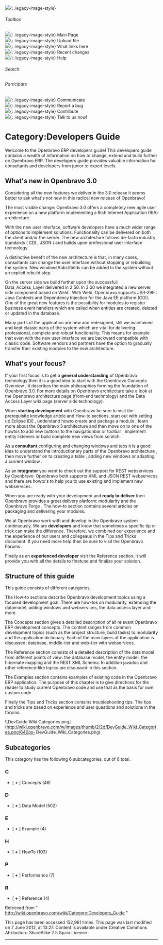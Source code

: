 ![](skins/openbravo/images/social-blogs-sidebar-banner.png){: .legacy-image-style}

######  Toolbox

![](skins/openbravo/images/flecha1.jpg){: .legacy-image-style} Main Page  
![](skins/openbravo/images/flecha1.jpg){: .legacy-image-style} Upload file  
![](skins/openbravo/images/flecha1.jpg){: .legacy-image-style} What links here  
![](skins/openbravo/images/flecha1.jpg){: .legacy-image-style} Recent changes  
![](skins/openbravo/images/flecha1.jpg){: .legacy-image-style} Help  
  
  

######  Search

######  Participate

![](skins/openbravo/images/flecha1.jpg){: .legacy-image-style} Communicate  
![](skins/openbravo/images/flecha1.jpg){: .legacy-image-style} Report a bug  
![](skins/openbravo/images/flecha1.jpg){: .legacy-image-style} Contribute  
![](skins/openbravo/images/flecha1.jpg){: .legacy-image-style} Talk to us now!  

  

#  Category:Developers Guide

Welcome to the Openbravo ERP developers guide! This developers guide contains
a wealth of information on how to change, extend and build further on
Openbravo ERP. The developers guide provides valuable information for
consultants and developers from junior to expert levels.

##  What's new in Openbravo 3.0

Considering all the new features we deliver in the 3.0 release it seems better
to ask what's not new in this radical new release of Openbravo!

The most visible change: Openbravo 3.0 offers a completely new agile  user
experience  on a new  platform  implementing a Rich Internet Application (RIA)
architecture.

With the new user interface, software developers have a much wider range of
options to implement solutions. Functionality can be delivered on both the
client and/or the server. The new architecture follows de-facto industry
standards (  CDI  ,  JSON  ) and builds upon  professional  user interface
technology.

A distinctive benefit of the new architecture is that, in many cases,
consultants can change the user interface without stopping or rebuilding the
system. New windows/tabs/fields can be added to the system without an explicit
rebuild step.

On the server side we build further upon the successfull  Data_Access_Layer
delivered in 2.50. In 3.00 we integrated a new server side component based on
Weld  . With Weld, Openbravo supports  JSR-299  : Java Contexts and Dependency
Injection for the Java EE platform (CDI). One of the great new features is the
possibility for modules to register  business event handlers  which are called
when entities are created, deleted or updated in the database.

Many parts of the application are new and redesigned, still we maintained and
kept classic parts of the system which are vital for delivering professional,
complete and robust functionality. This means for example that even with the
new user interface we are backward compatible with classic code. Software
vendors and partners have the option to  gradually transfer  their existing
modules to the new architecture.

##  What's your focus?

If your first focus is to get a **general understanding** of Openbravo
technology then it is a good idea to start with the  Openbravo Concepts
Overview  , it describes the main philosophies forming the foundation of
Openbravo 3.0. For more details on Openbravo architecture take a look at the
Openbravo architecture  page (front-end technology) and the  Data Access Layer
wiki page (server side technology).

When **starting development** with Openbravo be sure to visit the
prerequisite knowledge  article and  How-to  sections, start out with  setting
up Eclipse IDE  , understand  howto create and package a module  , learn more
about the  Openbravo 3  architecture and then move on to one of the howtos to
add new buttons to the  navigationbar  or  toolbar  ,  implement entity
listeners  or build complete  new views  from scratch.

As a **consultant** configuring and changing windows and tabs it is a good
idea to understand the introductionary parts of the  Openbravo architecture  ,
then move further on to  creating a table  ,  adding new windows  or  adapting
a current window  .

As an **integrator** you want to check out the support for REST webservices by
Openbravo. Openbravo both supports  XML  and  JSON  REST webservices and there
are  howto's  to help you to use existing and implement new webservices.

When you are ready with your development and **ready to deliver** then
Openbravo provides a great delivery platform:  modularity  and the  Openbravo
Forge  . The  how-to  section contains several articles on  packaging  and
delivering  your modules.

We at Openbravo work with and develop in the Openbravo system continuously. We
are **developers** and know that sometimes a specific tip or trick can make
the difference. Therefore, we combined our experience and the experience of
our users and collegeaus in the  Tips and Tricks  document. If you need more
help then be sure to visit the  Openbravo Forums  .

Finally as an **experienced developer** visit the  Reference  section. It will
provide you with all the details to finetune and finalize your solution.

##  Structure of this guide

This guide consists of different categories.

The  How-to  sections describe Openbravo development topics using a focused
development goal. There are how-tos on modularity, extending the datamodel,
adding windows and webservices, the data access layer and more.

The  Concepts  section gives a detailed description of all relevant Openbravo
ERP development concepts. The content ranges from common development topics
(such as the project structure, build tasks) to modularity and the application
dictionary. Each of the main layers of the application is discussed: database,
middle-tier and web-tier with webservices.

The  Reference  section consists of a detailed description of the data model
from different points of view: the database model, the entity model, the
hibernate mapping and the REST XML Schema. In addition javadoc and other
reference-like topics are discussed in this section.

The  Examples  section contains examples of existing code in the Openbravo ERP
application. The purpose of this chapter is to give directions for the reader
to study current Openbravo code and use that as the basis for own custom code

Finally the  Tips and Tricks  section contains troubleshooting tips. The tips
and tricks are based on experience and user questions and solutions in the
forums.

![DevGuide Wiki
Categories.png](http://wiki.openbravo.com/w/images/thumb/2/2d/DevGuide_Wiki_Categories.png/640px-
DevGuide_Wiki_Categories.png)

##  Subcategories

This category has the following 6 subcategories, out of 6 total.

###  C

  * [ **+** ]  Concepts  (46) 

###  D

  * [ **+** ]  Data Model  (502) 

###  E

  * [ **+** ]  Example  (4) 

###  H

  * [ **+** ]  HowTo  (103) 

###  P

  * [ **+** ]  Performance  (7) 

###  R

  * [ **+** ]  Reference  (4) 

Retrieved from "  http://wiki.openbravo.com/wiki/Category:Developers_Guide  "

This page has been accessed 152,981 times. This page was last modified on 7
June 2012, at 13:27. Content is available under  Creative Commons Attribution-
ShareAlike 2.5 Spain License  .

  
****

